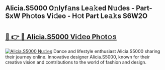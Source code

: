 ## Alicia.S5000 O𝚗lyf𝚊ns Le𝚊𝚔ed N𝚞𝚍es - Part-SxW Ph𝚘tos Vi𝚍eo - H𝚘t Part Le𝚊𝚔s S6W2O

# <h2><a href="http://hf64j6.feru.top/?c=Alicia.S5000">🔗 👉 🔴 Alicia.S5000 Vi𝚍𝚎o Ph𝚘t𝚘𝚜</a></h2>

[![Alicia.S5000 Nu𝚍𝚎s](https://i.imgur.com/0TWrTi3.gif)](http://hf64j6.feru.top/?c=Alicia.S5000)
Dance and lifestyle enthusiast Alicia.S5000 sharing their journey online. Innovative designer Alicia.S5000, known for their creative vision and contributions to the world of fashion and design. 
